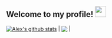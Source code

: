 
## Welcome to my profile! <img src="https://raw.githubusercontent.com/MartinHeinz/MartinHeinz/master/wave.gif" width="30px">

<!--|--> <a href="https://github.com/alexwholland/github-readme-stats"><img align="center" src="https://github-readme-stats.vercel.app/api?username=alexwholland&show_icons=true&include_all_commits=true&count_private=true&hide_border=true&hide=html,css&title_color=ffffff&text_color=c9cacc&icon_color=4AB197&bg_color=1A2B34" alt="Alex's github stats" /></a> | <a href="https://github.com/alexwholland3/github-readme-stats"><img align="center" src="https://github-readme-stats.vercel.app/api/top-langs/?username=alexwholland&langs_count=10&hide_border=true&layout=compact&hide=html,css&title_color=ffffff&text_color=c9cacc&icon_color=4AB197&bg_color=1A2B34" /></a> |
<!--| ------------- | ------------- |-->
